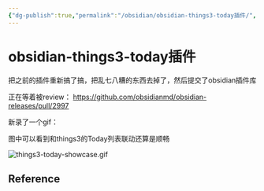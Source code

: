 ```yaml
---
{"dg-publish":true,"permalink":"/obsidian/obsidian-things3-today插件/","noteIcon":"","created":"2024-01-29 14:23:53","updated":"2024-01-29T14:27:31.704+08:00"}
---
```



# obsidian-things3-today插件

把之前的插件重新搞了搞，把乱七八糟的东西去掉了，然后提交了obsidian插件库

正在等着被review： https://github.com/obsidianmd/obsidian-releases/pull/2997

新录了一个gif：

图中可以看到和things3的Today列表联动还算是顺畅

![things3-today-showcase.gif](/img/user/attachs/things3-today-showcase.gif)

## Reference